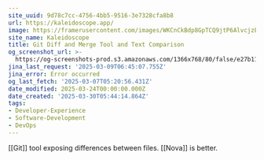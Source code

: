 ```yaml
---
site_uuid: 9d78c7cc-4756-4bb5-9516-3e7328cfa8b8
url: https://kaleidoscope.app/
image: https://framerusercontent.com/images/WKCnCkBdp8GpTCQ9jtP6AlvcjzE.jpeg
site_name: Kaleidoscope
title: Git Diff and Merge Tool and Text Comparison
og_screenshot_url: >-
  https://og-screenshots-prod.s3.amazonaws.com/1366x768/80/false/e27b11485323566563af5be6b42eb5e86b44e39f3f007ece70b6104c08f900dd.jpeg
jina_last_request: '2025-03-09T06:45:07.755Z'
jina_error: Error occurred
og_last_fetch: '2025-03-07T05:20:56.431Z'
date_modified: 2025-03-24T00:00:00.000Z
date_created: '2025-03-30T05:44:14.864Z'
tags:
- Developer-Experience
- Software-Development
- DevOps
---
```









[[Git]] tool exposing differences between files.  [[Nova]] is better.
